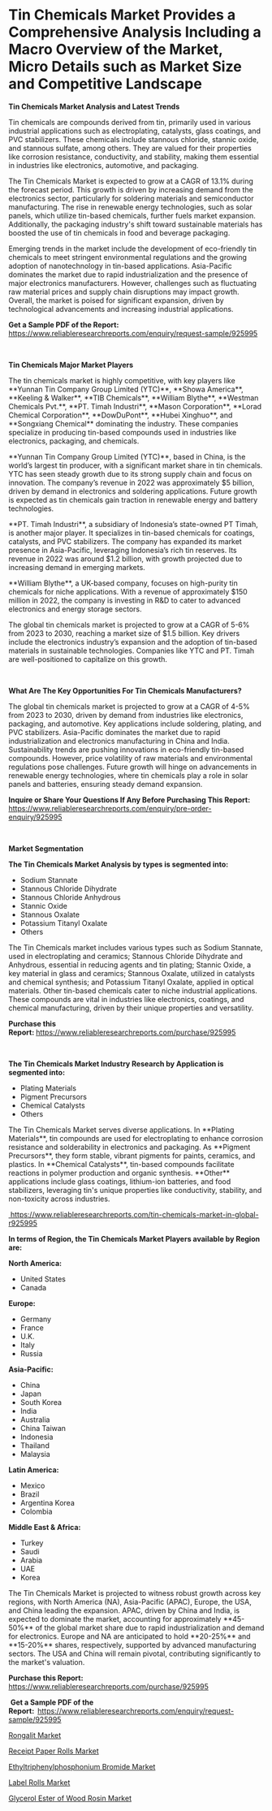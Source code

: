 <p><h1>Tin Chemicals Market Provides a Comprehensive Analysis Including a Macro Overview of the Market, Micro Details such as Market Size and Competitive Landscape</h1></p><p><strong>Tin Chemicals Market Analysis and Latest Trends</strong></p>
<p><p>Tin chemicals are compounds derived from tin, primarily used in various industrial applications such as electroplating, catalysts, glass coatings, and PVC stabilizers. These chemicals include stannous chloride, stannic oxide, and stannous sulfate, among others. They are valued for their properties like corrosion resistance, conductivity, and stability, making them essential in industries like electronics, automotive, and packaging.</p><p>The Tin Chemicals Market is expected to grow at a CAGR of 13.1% during the forecast period. This growth is driven by increasing demand from the electronics sector, particularly for soldering materials and semiconductor manufacturing. The rise in renewable energy technologies, such as solar panels, which utilize tin-based chemicals, further fuels market expansion. Additionally, the packaging industry's shift toward sustainable materials has boosted the use of tin chemicals in food and beverage packaging.</p><p>Emerging trends in the market include the development of eco-friendly tin chemicals to meet stringent environmental regulations and the growing adoption of nanotechnology in tin-based applications. Asia-Pacific dominates the market due to rapid industrialization and the presence of major electronics manufacturers. However, challenges such as fluctuating raw material prices and supply chain disruptions may impact growth. Overall, the market is poised for significant expansion, driven by technological advancements and increasing industrial applications.</p></p>
<p><strong>Get a Sample PDF of the Report:&nbsp;</strong> <a href="https://www.reliableresearchreports.com/enquiry/request-sample/925995?utm_campaign=28&utm_medium=2&utm_source=Github&utm_content=ia&utm_term=26012025&utm_id=tin-chemicals">https://www.reliableresearchreports.com/enquiry/request-sample/925995</a></p>
<p>&nbsp;</p>
<p><strong>Tin Chemicals Major Market Players</strong></p>
<p><p>The tin chemicals market is highly competitive, with key players like **Yunnan Tin Company Group Limited (YTC)**, **Showa America**, **Keeling & Walker**, **TIB Chemicals**, **William Blythe**, **Westman Chemicals Pvt.**, **PT. Timah Industri**, **Mason Corporation**, **Lorad Chemical Corporation**, **DowDuPont**, **Hubei Xinghuo**, and **Songxiang Chemical** dominating the industry. These companies specialize in producing tin-based compounds used in industries like electronics, packaging, and chemicals.</p><p>**Yunnan Tin Company Group Limited (YTC)**, based in China, is the world’s largest tin producer, with a significant market share in tin chemicals. YTC has seen steady growth due to its strong supply chain and focus on innovation. The company’s revenue in 2022 was approximately $5 billion, driven by demand in electronics and soldering applications. Future growth is expected as tin chemicals gain traction in renewable energy and battery technologies.</p><p>**PT. Timah Industri**, a subsidiary of Indonesia’s state-owned PT Timah, is another major player. It specializes in tin-based chemicals for coatings, catalysts, and PVC stabilizers. The company has expanded its market presence in Asia-Pacific, leveraging Indonesia’s rich tin reserves. Its revenue in 2022 was around $1.2 billion, with growth projected due to increasing demand in emerging markets.</p><p>**William Blythe**, a UK-based company, focuses on high-purity tin chemicals for niche applications. With a revenue of approximately $150 million in 2022, the company is investing in R&D to cater to advanced electronics and energy storage sectors.</p><p>The global tin chemicals market is projected to grow at a CAGR of 5-6% from 2023 to 2030, reaching a market size of $1.5 billion. Key drivers include the electronics industry’s expansion and the adoption of tin-based materials in sustainable technologies. Companies like YTC and PT. Timah are well-positioned to capitalize on this growth.</p></p>
<p>&nbsp;</p>
<p><strong>What Are The Key Opportunities For Tin Chemicals Manufacturers?</strong></p>
<p><p>The global tin chemicals market is projected to grow at a CAGR of 4-5% from 2023 to 2030, driven by demand from industries like electronics, packaging, and automotive. Key applications include soldering, plating, and PVC stabilizers. Asia-Pacific dominates the market due to rapid industrialization and electronics manufacturing in China and India. Sustainability trends are pushing innovations in eco-friendly tin-based compounds. However, price volatility of raw materials and environmental regulations pose challenges. Future growth will hinge on advancements in renewable energy technologies, where tin chemicals play a role in solar panels and batteries, ensuring steady demand expansion.</p></p>
<p><strong>Inquire or Share Your Questions If Any Before Purchasing This Report:</strong> <a href="https://www.reliableresearchreports.com/enquiry/pre-order-enquiry/925995?utm_campaign=28&utm_medium=2&utm_source=Github&utm_content=ia&utm_term=26012025&utm_id=tin-chemicals">https://www.reliableresearchreports.com/enquiry/pre-order-enquiry/925995</a></p>
<p>&nbsp;</p>
<p><strong>Market Segmentation</strong></p>
<p><strong>The Tin Chemicals Market Analysis by types is segmented into:</strong></p>
<p><ul><li>Sodium Stannate</li><li>Stannous Chloride Dihydrate</li><li>Stannous Chloride Anhydrous</li><li>Stannic Oxide</li><li>Stannous Oxalate</li><li>Potassium Titanyl Oxalate</li><li>Others</li></ul></p>
<p><p>The Tin Chemicals market includes various types such as Sodium Stannate, used in electroplating and ceramics; Stannous Chloride Dihydrate and Anhydrous, essential in reducing agents and tin plating; Stannic Oxide, a key material in glass and ceramics; Stannous Oxalate, utilized in catalysts and chemical synthesis; and Potassium Titanyl Oxalate, applied in optical materials. Other tin-based chemicals cater to niche industrial applications. These compounds are vital in industries like electronics, coatings, and chemical manufacturing, driven by their unique properties and versatility.</p></p>
<p><strong>Purchase this Report:&nbsp;</strong><a href="https://www.reliableresearchreports.com/purchase/925995?utm_campaign=28&utm_medium=2&utm_source=Github&utm_content=ia&utm_term=26012025&utm_id=tin-chemicals">https://www.reliableresearchreports.com/purchase/925995</a></p>
<p>&nbsp;</p>
<p><strong>The Tin Chemicals Market Industry Research by Application is segmented into:</strong></p>
<p><ul><li>Plating Materials</li><li>Pigment Precursors</li><li>Chemical Catalysts</li><li>Others</li></ul></p>
<p><p>The Tin Chemicals Market serves diverse applications. In **Plating Materials**, tin compounds are used for electroplating to enhance corrosion resistance and solderability in electronics and packaging. As **Pigment Precursors**, they form stable, vibrant pigments for paints, ceramics, and plastics. In **Chemical Catalysts**, tin-based compounds facilitate reactions in polymer production and organic synthesis. **Other** applications include glass coatings, lithium-ion batteries, and food stabilizers, leveraging tin's unique properties like conductivity, stability, and non-toxicity across industries.</p></p>
<p><a href="https://www.reliableresearchreports.com/tin-chemicals-market-in-global-r925995?utm_campaign=28&utm_medium=2&utm_source=Github&utm_content=ia&utm_term=26012025&utm_id=tin-chemicals">&nbsp;https://www.reliableresearchreports.com/tin-chemicals-market-in-global-r925995</a></p>
<p><strong>In terms of Region, the Tin Chemicals Market Players available by Region are:</strong></p>
<p>
    <p> <strong> North America: </strong>
        <ul>
            <li>United States</li>
            <li>Canada</li>
        </ul>
        </p> 
    <p> <strong> Europe: </strong>
        <ul>
            <li>Germany</li>
            <li>France</li>
            <li>U.K.</li>
            <li>Italy</li>
            <li>Russia</li>
        </ul>
        </p> 
    <p> <strong> Asia-Pacific: </strong>
        <ul>
            <li>China</li>
            <li>Japan</li>
            <li>South Korea</li>
            <li>India</li>
            <li>Australia</li>
            <li>China Taiwan</li>
            <li>Indonesia</li>
            <li>Thailand</li>
            <li>Malaysia</li>
        </ul>
        </p> 
    <p> <strong> Latin America: </strong>
        <ul>
            <li>Mexico</li>
            <li>Brazil</li>
            <li>Argentina Korea</li>
            <li>Colombia</li>
        </ul>
        </p> 
    <p> <strong> Middle East & Africa: </strong>
        <ul>
            <li>Turkey</li>
            <li>Saudi</li>
            <li>Arabia</li>
            <li>UAE</li>
            <li>Korea</li>
        </ul>
    </p>
    </p>
<p><p>The Tin Chemicals Market is projected to witness robust growth across key regions, with North America (NA), Asia-Pacific (APAC), Europe, the USA, and China leading the expansion. APAC, driven by China and India, is expected to dominate the market, accounting for approximately **45-50%** of the global market share due to rapid industrialization and demand for electronics. Europe and NA are anticipated to hold **20-25%** and **15-20%** shares, respectively, supported by advanced manufacturing sectors. The USA and China will remain pivotal, contributing significantly to the market's valuation.</p></p>
<p><strong>Purchase this Report: </strong><a href="https://www.reliableresearchreports.com/purchase/925995?utm_campaign=28&utm_medium=2&utm_source=Github&utm_content=ia&utm_term=26012025&utm_id=tin-chemicals">https://www.reliableresearchreports.com/purchase/925995</a></p>
<p>&nbsp;<strong>Get a Sample PDF of the Report:&nbsp;&nbsp;</strong><a href="https://www.reliableresearchreports.com/enquiry/request-sample/925995?utm_campaign=28&utm_medium=2&utm_source=Github&utm_content=ia&utm_term=26012025&utm_id=tin-chemicals">https://www.reliableresearchreports.com/enquiry/request-sample/925995</a></p>
<p><strong></strong></p>
<p><p><a href="https://github.com/birbamanan03/Market-Research-Report-List-1/blob/main/rongalit-market.md?utm_campaign=28&utm_medium=2&utm_source=Github&utm_content=ia&utm_term=26012025&utm_id=tin-chemicals">Rongalit Market</a></p><p><a href="https://github.com/bholdsfofie/Market-Research-Report-List-1/blob/main/receipt-paper-rolls-market.md?utm_campaign=28&utm_medium=2&utm_source=Github&utm_content=ia&utm_term=26012025&utm_id=tin-chemicals">Receipt Paper Rolls Market</a></p><p><a href="https://github.com/abedlagagica4/Market-Research-Report-List-1/blob/main/ethyltriphenylphosphonium-bromide-market.md?utm_campaign=28&utm_medium=2&utm_source=Github&utm_content=ia&utm_term=26012025&utm_id=tin-chemicals">Ethyltriphenylphosphonium Bromide Market</a></p><p><a href="https://github.com/rashkaeduzor/Market-Research-Report-List-1/blob/main/label-rolls-market.md?utm_campaign=28&utm_medium=2&utm_source=Github&utm_content=ia&utm_term=26012025&utm_id=tin-chemicals">Label Rolls Market</a></p><p><a href="https://github.com/djibenesha/Market-Research-Report-List-1/blob/main/glycerol-ester-of-wood-rosin-market.md?utm_campaign=28&utm_medium=2&utm_source=Github&utm_content=ia&utm_term=26012025&utm_id=tin-chemicals">Glycerol Ester of Wood Rosin Market</a></p></p>